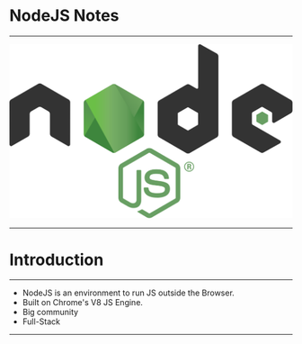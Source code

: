 # NodeJS Notes

<hr>

<img src="Images/Node.js_logo.svg">

<hr>

# Introduction

<hr>

- NodeJS is an environment to run JS outside the Browser.
- Built on Chrome's V8 JS Engine.
- Big community
- Full-Stack

<hr>
